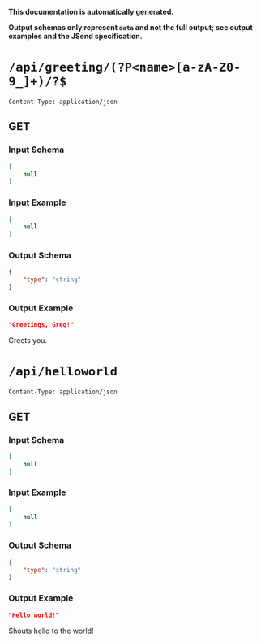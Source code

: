 **This documentation is automatically generated.**

**Output schemas only represent `data` and not the full output; see output examples and the JSend specification.**

# `/api/greeting/(?P<name>[a-zA-Z0-9_]+)/?$`

    Content-Type: application/json

## GET
### Input Schema
```json
[
    null
]
```

### Input Example
```json
[
    null
]
```

### Output Schema
```json
{
    "type": "string"
}
```

### Output Example
```json
"Greetings, Greg!"
```


Greets you.





# `/api/helloworld`

    Content-Type: application/json

## GET
### Input Schema
```json
[
    null
]
```

### Input Example
```json
[
    null
]
```

### Output Schema
```json
{
    "type": "string"
}
```

### Output Example
```json
"Hello world!"
```


Shouts hello to the world!

